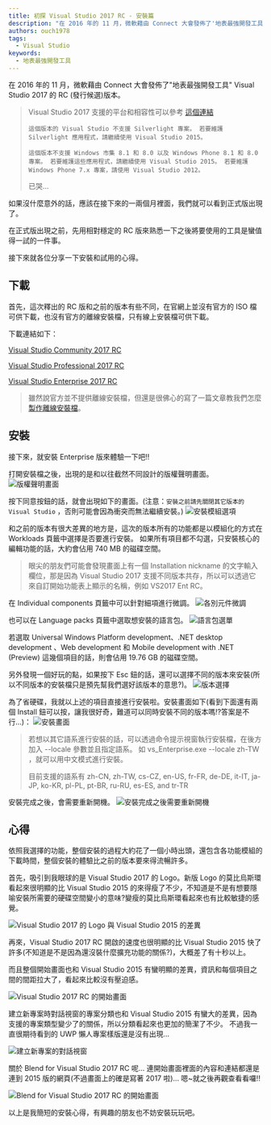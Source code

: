 ```yaml
---
title: 初探 Visual Studio 2017 RC - 安裝篇
description: "在 2016 年的 11 月，微軟藉由 Connect 大會發佈了'地表最強開發工具' Visual Studio 2017 的 RC (發行候選)版本。 如果沒什麼意外的話，應該在接下來的一兩個月裡面，我們就可以看到正式版出現了。 接下來就各位分享一下安裝和試用的心得。"
authors: ouch1978
tags:
  - Visual Studio
keywords:
  - 地表最強開發工具
---
```


在 2016 年的 11 月，微軟藉由 Connect 大會發佈了"地表最強開發工具" Visual Studio 2017 的 RC (發行候選)版本。

> Visual Studio 2017 支援的平台和相容性可以參考 [這個連結](https://www.visualstudio.com/zh-tw/productinfo/vs2017-compatibility-vs "Visual Studio 2017 平台目標及相容性")
>
> `這個版本的 Visual Studio 不支援 Silverlight 專案。 若要維護 Silverlight 應用程式，請繼續使用 Visual Studio 2015。`
>
> `這個版本不支援 Windows 市集 8.1 和 8.0 以及 Windows Phone 8.1 和 8.0 專案。 若要維護這些應用程式，請繼續使用 Visual Studio 2015。 若要維護 Windows Phone 7.x 專案，請使用 Visual Studio 2012。`
>
> 已哭...

如果沒什麼意外的話，應該在接下來的一兩個月裡面，我們就可以看到正式版出現了。

在正式版出現之前，先用相對穩定的 RC 版來熟悉一下之後將要使用的工具是蠻值得一試的一件事。

接下來就各位分享一下安裝和試用的心得。

## 下載

首先，這次釋出的 RC 版和之前的版本有些不同，在官網上並沒有官方的 ISO 檔可供下載，也沒有官方的離線安裝檔，只有線上安裝檔可供下載。

下載連結如下：

[Visual Studio Community 2017 RC](https://aka.ms/vs/15/release/vs_Community.exe "下載 Visual Studio Community 2017 RC")

[Visual Studio Professional 2017 RC](https://aka.ms/vs/15/release/vs_Professional.exe "下載 Visual Studio Professional 2017 RC")

[Visual Studio Enterprise 2017 RC](https://aka.ms/vs/15/release/vs_Enterprise.exe "下載 Visual Studio Enterprise 2017 RC")

> 雖然說官方並不提供離線安裝檔，但還是很佛心的寫了一篇文章教我們怎麼[製作離線安裝檔](https://docs.microsoft.com/zh-tw/visualstudio/install/create-an-offline-installation-of-visual-studio "Create an offline installation of Visual Studio 2017 RC")。

## 安裝

接下來，就安裝 Enterprise 版來體驗一下吧!!

打開安裝檔之後，出現的是和以往截然不同設計的版權聲明畫面。
![版權聲明畫面](01-license-terms.png)

按下同意按鈕的話，就會出現如下的畫面。(注意：`安裝之前請先關閉其它版本的 Visual Studio` ，否則可能會因為衝突而無法繼續安裝。)
![安裝模組選項](02-workloads.png)

和之前的版本有很大差異的地方是，這次的版本所有的功能都是以模組化的方式在 Workloads 頁籤中選擇是否要進行安裝。
如果所有項目都不勾選，只安裝核心的編輯功能的話，大約會佔用 740 MB 的磁碟空間。

> 眼尖的朋友們可能會發現畫面上有一個 Installation nickname 的文字輸入欄位，那是因為 Visual Studio 2017 支援不同版本共存，所以可以透過它來自訂開始功能表上顯示的名稱，例如 VS2017 Ent RC。

在 Individual components 頁籤中可以針對細項進行微調。
![各別元件微調](03-individual-components.png)

也可以在 Language packs 頁籤中選取想安裝的語言包。
![語言包選單](04-language-packs.png)

若選取 Universal Windows Platform development、.NET desktop development 、Web development 和 Mobile development with .NET (Preview) 這幾個項目的話，則會佔用 19.76 GB 的磁碟空間。

另外發現一個好玩的點，如果按下 Esc 鈕的話，還可以選擇不同的版本來安裝(所以不同版本的安裝檔只是預先幫我們選好該版本的意思?)。
![版本選擇](05-versions-selection.png)

為了省硬碟，我就以上述的項目直接進行安裝啦。安裝畫面如下(看到下面還有兩個 Install 鈕可以按，讓我很好奇，難道可以同時安裝不同的版本嗎!?答案是不行...)：
![安裝畫面](06-installation.png)

> 若想以其它語系進行安裝的話，可以透過命令提示視窗執行安裝檔，在後方加入 --locale 參數並且指定語系。
> 如 vs_Enterprise.exe --locale zh-TW ，就可以用中文模式進行安裝。
>
> 目前支援的語系有 zh-CN, zh-TW, cs-CZ, en-US, fr-FR, de-DE, it-IT, ja-JP, ko-KR, pl-PL, pt-BR, ru-RU, es-ES, and tr-TR

安裝完成之後，會需要重新開機。
![安裝完成之後需要重新開機](07-reboot-required.png)

## 心得

依照我選擇的功能，整個安裝的過程大約花了一個小時出頭，還包含各功能模組的下載時間，整個安裝的體驗比之前的版本要來得流暢許多。

首先，吸引到我眼球的是 Visual Studio 2017 的 Logo。新版 Logo 的莫比烏斯環看起來很明顯的比 Visual Studio 2015 的來得瘦了不少，不知道是不是有想要隱喻安裝所需要的硬碟空間變小的意味?變瘦的莫比烏斯環看起來也有比較敏捷的感覺。

![Visual Studio 2017 的 Logo 與 Visual Studio 2015 的差異](08-the-logo-is-changed-for-vs2017.png)

再來，Visual Studio 2017 RC 開啟的速度也很明顯的比 Visual Studio 2015 快了許多(不知道是不是因為還沒裝什麼擴充功能的關係?)，大概差了有十秒以上。

而且整個開始畫面也和 Visual Studio 2015 有蠻明顯的差異，資訊和每個項目之間的間距拉大了，看起來比較沒有壓迫感。

![Visual Studio 2017 RC 的開始畫面](09-start-page-of-visual-studio-2017-rc.png)

建立新專案時對話視窗的專案分類也和 Visual Studio 2015 有蠻大的差異，因為支援的專案類型變少了的關係，所以分類看起來也更加的簡潔了不少。
不過我一直很期待看到的 UWP 懶人專案樣版還是沒有出現...

![建立新專案的對話視窗](10-new-project-dialog.png)

關於 Blend for Visual Studio 2017 RC 呢... 連開始畫面裡面的內容和連結都還是連到 2015 版的網頁(不過畫面上的確是寫著 2017 啦)...
嗯~就之後再觀查看看囉!!

![Blend for Visual Studio 2017 RC 的開始畫面](11-start-page-of-blend-for-vs2017-rc.png)

以上是我簡短的安裝心得，有興趣的朋友也不妨安裝玩玩吧。
